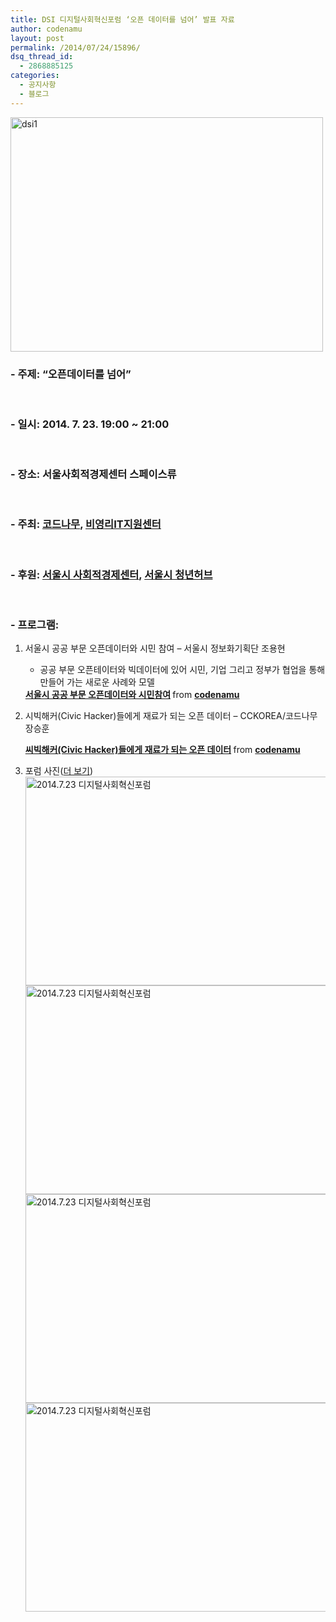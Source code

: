 ```yaml
---
title: DSI 디지털사회혁신포럼 ‘오픈 데이터를 넘어’ 발표 자료
author: codenamu
layout: post
permalink: /2014/07/24/15896/
dsq_thread_id:
  - 2868885125
categories:
  - 공지사항
  - 블로그
---
```

[<img class="aligncenter" src="https://farm4.staticflickr.com/3885/14591855534_b6cebab58e.jpg" alt="dsi1" width="500" height="375" />][1]

### - 주제: &#8220;오픈데이터를 넘어&#8221;

&nbsp;

### - 일시: 2014. 7. 23. 19:00 ~ 21:00

&nbsp;

### - 장소: 서울사회적경제센터 스페이스류

&nbsp;

### - 주최: <a href="http://codenamu.org" target="_blank">코드나무</a>, <a href="http://www.npoit.kr/" target="_blank">비영리IT지원센터</a>

&nbsp;

### - 후원: <a href="http://blog.makehope.org/smallbiz" target="_blank">서울시 사회적경제센터</a>, <a href="http://youthhub.kr" target="_blank">서울시 청년허브</a>

&nbsp;

### - 프로그램:

1.  서울시 공공 부문 오픈데이터와 시민 참여 &#8211; 서울시 정보화기획단 조용현 
    *   공공 부문 오픈테이터와 빅데이터에 있어 시민, 기업 그리고 정부가 협업을 통해 만들어 가는 새로운 사례와 모델
    
    
    
    <div style="margin-bottom: 5px;">
      <strong> <a title="서울시 공공 부문 오픈데이터와 시민참여" href="https://www.slideshare.net/codenamu/ss-37303065" target="_blank">서울시 공공 부문 오픈데이터와 시민참여</a> </strong> from <strong><a href="http://www.slideshare.net/codenamu" target="_blank">codenamu</a></strong>
    </div>

2.  시빅해커(Civic Hacker)들에게 재료가 되는 오픈 데이터 &#8211; CCKOREA/코드나무 장승훈  
    <div style="margin-bottom:5px">
      <strong> <a href="https://www.slideshare.net/codenamu/civic-hacker-37302167" title="씨빅해커(Civic Hacker)들에게 재료가 되는 오픈 데이터" target="_blank">씨빅해커(Civic Hacker)들에게 재료가 되는 오픈 데이터</a> </strong> from <strong><a href="http://www.slideshare.net/codenamu" target="_blank">codenamu</a></strong>
    </div>

3.  포럼 사진(<a href="https://www.flickr.com/photos/wowcckorea/sets/72157645888886555/" target="_blank" alt="flickr">더 보기</a>)  
    [<img src="https://farm6.staticflickr.com/5595/14706752536_bfec7878d2.jpg" width="500" height="334" alt="2014.7.23 디지털사회혁신포럼" />][2]  
    [<img src="https://farm4.staticflickr.com/3898/14706893286_78daedbfd6.jpg" width="500" height="334" alt="2014.7.23 디지털사회혁신포럼" />][3]  
    [<img src="https://farm6.staticflickr.com/5591/14543582127_d05a26cf94.jpg" width="500" height="334" alt="2014.7.23 디지털사회혁신포럼" />][4]  
    [<img src="https://farm6.staticflickr.com/5567/14543485278_b00a8d872f.jpg" width="500" height="334" alt="2014.7.23 디지털사회혁신포럼" />][5]

 [1]: https://www.flickr.com/photos/wowcckorea/14591855534/ "Flickr에서 cckorea님의 dsi1"
 [2]: https://www.flickr.com/photos/wowcckorea/14706752536/ "Flickr에서 cckorea님의 2014.7.23 디지털사회혁신포럼"
 [3]: https://www.flickr.com/photos/wowcckorea/14706893286/ "Flickr에서 cckorea님의 2014.7.23 디지털사회혁신포럼"
 [4]: https://www.flickr.com/photos/wowcckorea/14543582127/ "Flickr에서 cckorea님의 2014.7.23 디지털사회혁신포럼"
 [5]: https://www.flickr.com/photos/wowcckorea/14543485278/ "Flickr에서 cckorea님의 2014.7.23 디지털사회혁신포럼"